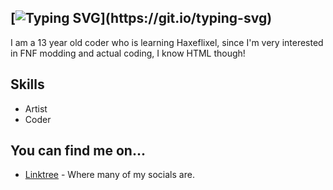 ## [![Typing SVG](https://readme-typing-svg.herokuapp.com?font=Comic+Sans+MS&pause=1000&color=F70000&width=435&lines=Hello%2C+I'm+mario2018221!)](https://git.io/typing-svg)

I am a 13 year old coder who is learning Haxeflixel, since I'm very interested in FNF modding and actual coding, I know HTML though!

## Skills

* Artist
* Coder

## You can find me on...

* [Linktree](https://linktr.ee/mario2018221) - Where many of my socials are.
